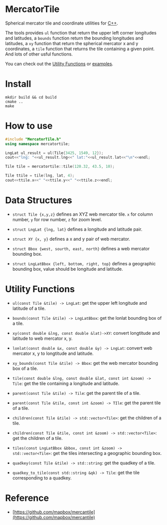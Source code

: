# MercatorTile

Spherical mercator tile and coordinate utilities for [C++](https://en.cppreference.com/w/).

The tools provides `ul` function that return the upper left corner longitudes and latitudes, a `bounds` function return the bounding longitudes and latitudes, a `xy` function that return the spherical mercator x and y coordinates, a `tile` function that returns the tile containing a given point. And lots of other usful functions.

You can check out the [Utility Functions](#utility-functions) or [examples](./examples/example.cpp).


# Install
```
mkdir build && cd build
cmake ..
make
```

# How to use

```C++
#include "MercatorTile.h"
using namespace mercatortile;

LngLat ul_result = ul(Tile{3425, 1549, 12});
cout<<"lng: "<<ul_result.lng<<" lat:"<<ul_result.lat<<"\n"<<endl;

Tile tile = mercatortile::tile(120.32, 43.5, 10);

Tile ttile = tile(lng, lat, 4);
cout<<ttile.x<<" "<<ttile.y<<" "<<ttile.z<<endl;
```

# Data Structures
- `struct Tile {x,y,z}` defines an XYZ web mercator tile. `x` for column number, `y` for row number, `z` for zoom level.

- `struct LngLat {lng, lat}` defines a longitude and latitude pair.

- `struct XY {x, y}` defines a x and y pair of web mercator.

- `struct Bbox {west, sourth, east, north}` defines a web mercator bounding box.

- `struct LngLatBbox {left, bottom, right, top}` defines a geographic bounding box, value should be longitude and latitude.


# Utility Functions

- `ul(const Tile &tile) -> LngLat`: get the upper left longitude and latitude of a tile.

- `bounds(const Tile &tile) -> LngLatBbox`: get the lonlat bounding box of a tile.

- `xy(const double &lng, const double &lat)->XY`: convert longtitude and latitude to web mercator x, y.

- `lonlat(const double &x, const double &y) -> LngLat`: convert  web mercator x, y to longtitude and latitude.

- `xy_bounds(const Tile &tile) -> Bbox`: get the web mercator bounding box of a tile.

- `tile(const double &lng, const double &lat, const int &zoom) -> Tile`: get the tile containing a longitude and latitude.

- `parent(const Tile &tile) -> Tile`: get the parent tile of a tile.
- `parent(const Tile &tile, const int &zoom) -> TIle`: get the parent tile of a tile.

- `children(const Tile &tile) -> std::vector<Tile>`: get the children of a tile.
- `children(const Tile &tile, const int &zoom) -> std::vector<Tile>`: get the children of a tile.

- `tiles(const LngLatBbox &bbox, const int &zoom) -> std::vector<Tile>`: get the tiles intersecting a geographic bounding box.

- `quadkey(const Tile &tile) -> std::string`:  get the quadkey of a tile.

- `quadkey_to_tile(const std::string &qk) -> Tile`: get the tile corresponding to a quadkey.


# Reference

- [https://github.com/mapbox/mercantile](https://github.com/mapbox/mercantile)